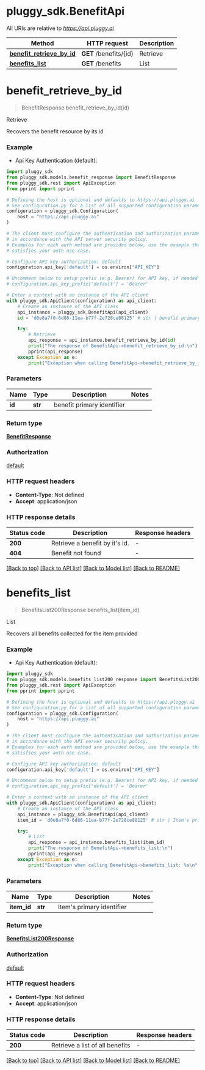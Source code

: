 # pluggy_sdk.BenefitApi

All URIs are relative to *https://api.pluggy.ai*

Method | HTTP request | Description
------------- | ------------- | -------------
[**benefit_retrieve_by_id**](BenefitApi.md#benefit_retrieve_by_id) | **GET** /benefits/{id} | Retrieve
[**benefits_list**](BenefitApi.md#benefits_list) | **GET** /benefits | List


# **benefit_retrieve_by_id**
> BenefitResponse benefit_retrieve_by_id(id)

Retrieve

Recovers the benefit resource by its id

### Example

* Api Key Authentication (default):

```python
import pluggy_sdk
from pluggy_sdk.models.benefit_response import BenefitResponse
from pluggy_sdk.rest import ApiException
from pprint import pprint

# Defining the host is optional and defaults to https://api.pluggy.ai
# See configuration.py for a list of all supported configuration parameters.
configuration = pluggy_sdk.Configuration(
    host = "https://api.pluggy.ai"
)

# The client must configure the authentication and authorization parameters
# in accordance with the API server security policy.
# Examples for each auth method are provided below, use the example that
# satisfies your auth use case.

# Configure API key authorization: default
configuration.api_key['default'] = os.environ["API_KEY"]

# Uncomment below to setup prefix (e.g. Bearer) for API key, if needed
# configuration.api_key_prefix['default'] = 'Bearer'

# Enter a context with an instance of the API client
with pluggy_sdk.ApiClient(configuration) as api_client:
    # Create an instance of the API class
    api_instance = pluggy_sdk.BenefitApi(api_client)
    id = 'd0e8a7f0-6d86-11ea-b77f-2e728ce88125' # str | benefit primary identifier

    try:
        # Retrieve
        api_response = api_instance.benefit_retrieve_by_id(id)
        print("The response of BenefitApi->benefit_retrieve_by_id:\n")
        pprint(api_response)
    except Exception as e:
        print("Exception when calling BenefitApi->benefit_retrieve_by_id: %s\n" % e)
```



### Parameters


Name | Type | Description  | Notes
------------- | ------------- | ------------- | -------------
 **id** | **str**| benefit primary identifier | 

### Return type

[**BenefitResponse**](BenefitResponse.md)

### Authorization

[default](../README.md#default)

### HTTP request headers

 - **Content-Type**: Not defined
 - **Accept**: application/json

### HTTP response details

| Status code | Description | Response headers |
|-------------|-------------|------------------|
**200** | Retrieve a benefit by it&#39;s id. |  -  |
**404** | Benefit not found |  -  |

[[Back to top]](#) [[Back to API list]](../README.md#documentation-for-api-endpoints) [[Back to Model list]](../README.md#documentation-for-models) [[Back to README]](../README.md)

# **benefits_list**
> BenefitsList200Response benefits_list(item_id)

List

Recovers all benefits collected for the item provided

### Example

* Api Key Authentication (default):

```python
import pluggy_sdk
from pluggy_sdk.models.benefits_list200_response import BenefitsList200Response
from pluggy_sdk.rest import ApiException
from pprint import pprint

# Defining the host is optional and defaults to https://api.pluggy.ai
# See configuration.py for a list of all supported configuration parameters.
configuration = pluggy_sdk.Configuration(
    host = "https://api.pluggy.ai"
)

# The client must configure the authentication and authorization parameters
# in accordance with the API server security policy.
# Examples for each auth method are provided below, use the example that
# satisfies your auth use case.

# Configure API key authorization: default
configuration.api_key['default'] = os.environ["API_KEY"]

# Uncomment below to setup prefix (e.g. Bearer) for API key, if needed
# configuration.api_key_prefix['default'] = 'Bearer'

# Enter a context with an instance of the API client
with pluggy_sdk.ApiClient(configuration) as api_client:
    # Create an instance of the API class
    api_instance = pluggy_sdk.BenefitApi(api_client)
    item_id = 'd0e8a7f0-6d86-11ea-b77f-2e728ce88125' # str | Item's primary identifier

    try:
        # List
        api_response = api_instance.benefits_list(item_id)
        print("The response of BenefitApi->benefits_list:\n")
        pprint(api_response)
    except Exception as e:
        print("Exception when calling BenefitApi->benefits_list: %s\n" % e)
```



### Parameters


Name | Type | Description  | Notes
------------- | ------------- | ------------- | -------------
 **item_id** | **str**| Item&#39;s primary identifier | 

### Return type

[**BenefitsList200Response**](BenefitsList200Response.md)

### Authorization

[default](../README.md#default)

### HTTP request headers

 - **Content-Type**: Not defined
 - **Accept**: application/json

### HTTP response details

| Status code | Description | Response headers |
|-------------|-------------|------------------|
**200** | Retrieve a list of all benefits |  -  |

[[Back to top]](#) [[Back to API list]](../README.md#documentation-for-api-endpoints) [[Back to Model list]](../README.md#documentation-for-models) [[Back to README]](../README.md)

